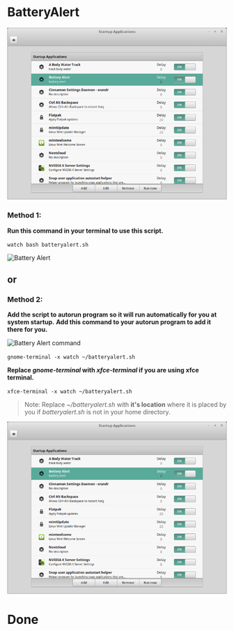 # BatteryAlert

![Battery Alert startup app](https://github.com/dru18/BatteryAlert/blob/67d4625e9e8fb9c7ab49908aaff8023a25afc848/Screenshot/batteryalertstartupapp.png)

### Method 1:

**Run this command in your terminal to use this script.**

``` watch bash batteryalert.sh ```

![Battery Alert](https://github.com/dru18/BatteryAlert/blob/67d4625e9e8fb9c7ab49908aaff8023a25afc848/Screenshot/batteryalertterminal.png)

## or

### Method 2:

**Add the script to autorun program so it will run automatically for you at system startup.**
**Add this command to your autorun program to add it there for you.**

![Battery Alert command](https://github.com/dru18/BatteryAlert/blob/67d4625e9e8fb9c7ab49908aaff8023a25afc848/Screenshot/batteryalertstartupcommand.png)

``` gnome-terminal -x watch ~/batteryalert.sh ```

**Replace *gnome-terminal* with *xfce-terminal* if you are using xfce terminal.**

``` xfce-terminal -x watch ~/batteryalert.sh ```

> Note: Replace *~/batteryalert.sh* with **it's location** where it is placed by you if *batteryalert.sh* is not in your home directory.

![Battery Alert startup app](https://github.com/dru18/BatteryAlert/blob/67d4625e9e8fb9c7ab49908aaff8023a25afc848/Screenshot/batteryalertstartupapp.png)

# Done

